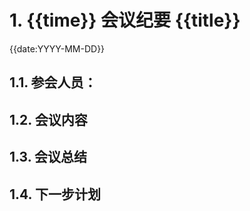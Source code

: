 # 1. {{time}} 会议纪要 {{title}}

{{date:YYYY-MM-DD}}

## 1.1. 参会人员：


## 1.2. 会议内容

## 1.3. 会议总结

## 1.4. 下一步计划